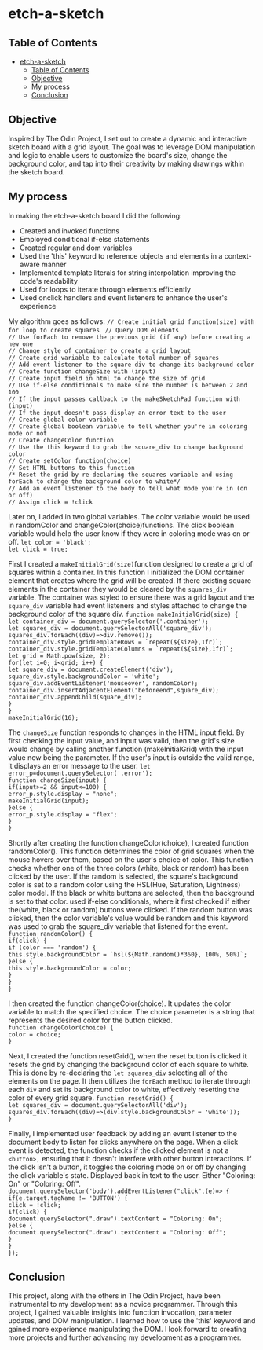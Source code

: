 # etch-a-sketch

## Table of Contents

- [etch-a-sketch](#etch-a-sketch)
  - [Table of Contents](#table-of-contents)
  - [Objective](#objective)
  - [My process](#my-process)
  - [Conclusion](#conclusion)

## Objective

Inspired by The Odin Project, I set out to create a dynamic and interactive sketch board with a grid layout. The goal was to leverage DOM manipulation and logic to enable users to customize the board's size, change the background color, and tap into their creativity by making drawings within the sketch board.

## My process

In making the etch-a-sketch board I did the following:

- Created and invoked functions
- Employed conditional if-else statements
- Created regular and dom variables
- Used the 'this' keyword to reference objects and elements in a context-aware manner
- Implemented template literals for string interpolation improving the code's readability
- Used for loops to iterate through elements efficiently
- Used onclick handlers and event listeners to enhance the user's experience

My algorithm goes as follows:
`// Create initial grid function(size) with for loop to create squares `
`// Query DOM elements `<br>
`// Use forEach to remove the previous grid (if any) before creating a new one `<br>
`// Change style of container to create a grid layout `<br>
`// Create grid variable to calculate total number of squares `<br>
`// Add event listener to the square div to change its background color `<br>
`// Create function changeSize with (input)  `<br>
`// Create input field in html to change the size of grid  `<br>
`// Use if-else conditionals to make sure the number is between 2 and 100 `<br>
`// If the input passes callback to the makeSketchPad function with (input) `<br>
`// If the input doesn't pass display an error text to the user`<br>
`// Create global color variable `<br>
`// Create global boolean variable to tell whether you're in coloring mode or not `<br>
`// Create changeColor function `<br>
`// Use the this keyword to grab the square_div to change background color `<br>
`// Create setColor function(choice) `<br>
`// Set HTML buttons to this function  `<br>
`/* Reset the grid by re-declaring the squares variable and using forEach to change the background color to white*/ `<br>
`// Add an event listener to the body to tell what mode you're in (on or off) `<br>
`// Assign click = !click `<br>

Later on, I added in two global variables. The color variable would be used in randomColor and changeColor(choice)functions. The click boolean variable would help the user
know if they were in coloring mode was on or off.
`let color = 'black'; ` <br>
`let click = true;  `<br>

First I created a `makeInitialGrid(size)`function designed to create a grid of squares within a container. In this function I initialized the DOM container element that creates where the grid will be created. If there existing square elements in the container they would be cleared by the `squares_div` variable. The container was styled to ensure there was a grid layout and the `square_div` variable had event listeners and styles attached to change the background color of the square div.
`function makeInitialGrid(size) { ` <br>
`let container_div = document.querySelector('.container'); `<br>
`let squares_div = document.querySelectorAll('square_div'); `<br>
`squares_div.forEach((div)=>div.remove()); `<br>
`` container_div.style.gridTemplateRows = `repeat(${size},1fr)`;  ``<br>
`` container_div.style.gridTemplateColumns = `repeat(${size},1fr)`;  ``<br>
`let grid = Math.pow(size, 2); `<br>
`for(let i=0; i<grid; i++) { `<br>
`let square_div = document.createElement('div'); `<br>
`square_div.style.backgroundColor = 'white'; `<br>
`square_div.addEventListener('mouseover', randomColor); `<br>
`container_div.insertAdjacentElement("beforeend",square_div); `<br>
`container_div.appendChild(square_div); `<br>
`} `<br>
`} `<br>
`makeInitialGrid(16); `<br>

The `changeSize` function responds to changes in the HTML input field. By first checking the input value, and input was valid, then the grid's size would change by calling another function (makeInitialGrid) with the input value now being the parameter. If the user's input is outside the valid range, it displays an error message to the user.
`let error_p=document.querySelector('.error'); `<br>
`function changeSize(input) { `<br>
`if(input>=2 && input<=100) { `<br>
`error_p.style.display = "none"; `<br>
`makeInitialGrid(input); `<br>
`}else {  `<br>
`error_p.style.display = "flex"; `<br>
`} `<br>
`} `<br>

Shortly after creating the function changeColor(choice), I created function randomColor(). This function determines the color of grid squares when the mouse hovers over them, based on the user's choice of color. This function checks whether one of the three colors (white, black or random) has been clicked by the user. If the random is selected, the square's background color is set to a random color using the HSL(Hue, Saturation, Lightness) color model. If the black or white buttons are selected, then the background is set to that color. used if-else conditionals, where it first checked if either the(white, black or random) buttons were clicked. If the random button was clicked, then the color variable's value would be random and this keyword was used to grab the square_div variable that listened for the event.
`function randomColor() { `<br>
`if(click) { `<br>
`if (color === 'random') { `<br>
`` this.style.backgroundColor = `hsl(${Math.random()*360}, 100%, 50%)`;  `` <br>
`}else { `<br>
`this.style.backgroundColor = color; `<br>
`} `<br>
`} ` <br>
`} `<br>

I then created the function changeColor(choice). It updates the color variable to match the specified choice. The choice parameter is a string that represents the desired color for the button clicked.  
`function changeColor(choice) { `<br>
`color = choice; `<br>
`} `<br>

Next, I created the function resetGrid(), when the reset button is clicked it resets the grid by changing the background color of each square to white. This is done by re-declaring the `let squares_div` selecting all of the elements on the page. It then utilizes the `forEach` method to iterate through each `div` and set its background color to white, effectively resetting the color of every grid square.
`function resetGrid() { `<br>
`let squares_div = document.querySelectorAll('div'); `<br>
`squares_div.forEach((div)=>(div.style.backgroundColor = 'white')); `<br>
`} `<br>

Finally, I implemented user feedback by adding an event listener to the document body to listen for clicks anywhere on the page. When a click event is detected, the function checks if the clicked element is not a `<button>,` ensuring that it doesn't interfere with other button interactions. If the click isn't a button, it toggles the coloring mode on or off by changing the click variable's state. Displayed back in text to the user. Either "Coloring: On" or "Coloring: Off".
`document.querySelector('body').addEventListener("click",(e)=> { `<br>
`if(e.target.tagName != 'BUTTON') { `<br>
`click = !click; `<br>
`if(click) { `<br>
`document.querySelector(".draw").textContent = "Coloring: On"; `<br>
`}else { `<br>
`document.querySelector(".draw").textContent = "Coloring: Off"; `<br>
`} `<br>
`} `<br>
`}); `<br>

## Conclusion

This project, along with the others in The Odin Project, have been instrumental to my development as a novice programmer. Through this project, I gained valuable insights into function invocation, parameter updates, and DOM manipulation. I learned how to use the 'this' keyword and gained more experience manipulating the DOM. I look forward to creating more projects and further advancing my development as a programmer.
